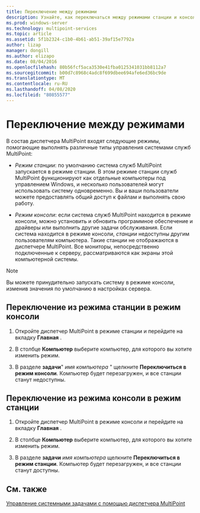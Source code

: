 ```yaml
---
title: Переключение между режимами
description: Узнайте, как переключаться между режимами станции и консоли в службах MultiPoint.
ms.prod: windows-server
ms.technology: multipoint-services
ms.topic: article
ms.assetid: 5f1b2324-c1b0-4b61-ab51-39af15e7792a
author: lizap
manager: dongill
ms.author: elizapo
ms.date: 08/04/2016
ms.openlocfilehash: 80b56fcf5aca3530e41fba0125341031bb8112a7
ms.sourcegitcommit: b00d7c8968c4adc8f699dbee694afe6ed36bc9de
ms.translationtype: MT
ms.contentlocale: ru-RU
ms.lasthandoff: 04/08/2020
ms.locfileid: "80855577"
---
```

# <a name="switch-between-modes"></a>Переключение между режимами
В состав диспетчера MultiPoint входят следующие режимы, помогающие выполнять различные типы управления системами служб MultiPoint:  
  
-   *Режим станции*: по умолчанию система служб MultiPoint запускается в режиме станции. В этом режиме станции служб MultiPoint функционируют как отдельные компьютеры под управлением Windows, и несколько пользователей могут использовать систему одновременно. Вы и ваши пользователи можете предоставлять общий доступ к файлам и выполнять свою работу.  
  
-   *Режим консоли*: если система служб MultiPoint находится в режиме консоли, можно установить и обновить программное обеспечение и драйверы или выполнить другие задачи обслуживания. Если система находится в режиме консоли, *станции* недоступны другим пользователям компьютера. Такие станции не отображаются в диспетчере MultiPoint. Все мониторы, непосредственно подключенные к серверу, рассматриваются как экраны этой компьютерной системы.   
  
> [!NOTE]
> Вы можете принудительно запускать систему в режиме консоли, изменив значения по умолчанию в настройках сервера.  
> ## <a name="to-switch-from-station-mode-to-console-mode"></a>Переключение из режима станции в режим консоли  
  
1.  Откройте диспетчер MultiPoint в режиме станции и перейдите на вкладку **Главная** .  
  
2.  В столбце **Компьютер** выберите компьютер, для которого вы хотите изменить режим.  
  
3.  В разделе **задачи**" *имя компьютера* " щелкните **Переключиться в режим консоли**. Компьютер будет перезагружен, и все станции станут недоступны.  
  
## <a name="to-switch-from-console-mode-to-station-mode"></a>Переключение из режима консоли в режим станции  
  
1.  Откройте диспетчер MultiPoint в режиме консоли и перейдите на вкладку **Главная** .  
  
2.  В столбце **Компьютер** выберите компьютер, для которого вы хотите изменить режим.  
  
3.  В разделе **задачи** *имя компьютера* щелкните **Переключиться в режим станции**. Компьютер будет перезагружен, и все станции станут доступны.  
  
## <a name="see-also"></a>См. также  
[Управление системными задачами с помощью диспетчера MultiPoint](Manage-System-Tasks-Using-MultiPoint-Manager.md)